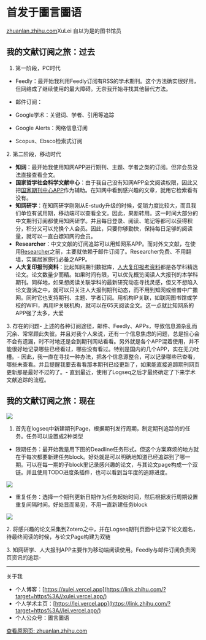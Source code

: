 # 首发于圕言圕语

[zhuanlan.zhihu.com](https://zhuanlan.zhihu.com/p/433652936?utm_source=wechat_session&utm_medium=social&utm_oi=38400975437824&utm_campaign=shareopn)XuLei 自以为是的图书馆员

## 我的文献订阅之旅：过去

1.  第一阶段，PC时代

*   Feedly：最开始我利用Feedly订阅有RSS的学术期刊。这个方法确实很好用，但网络成了继续使用的最大障碍。无奈我开始寻找其他替代方法。
*   邮件订阅：

*   Google学术：关键词、学者、引用等追踪
*   Google Alerts：网络信息订阅
*   Scopus、Ebsco检索式订阅

2\. 第二阶段，移动时代

*   **知网**：最开始我使用知网APP进行期刊、主题、学者之类的订阅。但非会员没法直接查看全文。
*   **国家哲学社会科学文献中‪心**：由于我自己没有知网APP全文阅读权限，因此又把[国家期刊中心APP](https://link.zhihu.com/?target=http%3A//www.nssd.cn/)作为辅助。在知网中看到感兴趣的文章，就用它检索看有没有。
*   **知网研学**：在知网研学刚刚从E-study升级的时候，促销力度比较大，而且我们单位有试用期，移动端可以查看全文。因此，果断转用。这一时间大部分的中文期刊订阅都使用知网研学。并且每日登录、阅读、笔记等都可以获得积分，积分又可以兑换个人会员。因此，只要你够勤快，保持每日足够的阅读量，就可以一直白嫖知网的会员。
*   **Researcher**：中文文献的订阅追踪可以用知网系APP。而对外文文献，在使用[Researcher](https://link.zhihu.com/?target=https%3A//www.researcher-app.com/)之前，主要就依赖于邮件订阅了。Researcher免费、不用翻墙，实属居家旅行必备之APP。
*   **人大复印报刊资料**：比起知网期刊数据库，[人大复印报考资料](https://link.zhihu.com/?target=http%3A//www.rdfybk.com/)都是各学科精选论文。论文数量少而精。如果时间有限，可以优先概览阅读人大报刊的本学科期刊。同样地，如果想阅读关联学科的最新研究动态寻找灵感，但又不想陷入论文漩涡之中，就可以只关注人大报刊期刊动态，而不用到知网或维普中广撒网。同时它也支持期刊、主题、学者订阅。用机构IP关联，如联网图书馆或学校的WIFI，再用IP关联机构，就可以在65天阅读全文。这一点就比知网系的APP强了太多，大爱 ️

3\. 存在的问题-
上述的各种订阅途径，邮件、Feedly、APPs，导致信息源杂乱而冗余、常常顾此失彼。并且对我个人来说，还有一个信息焦虑的问题，总是担心会不会有遗漏，时不时地还是会到期刊网站看看。另外就是各个APP混着使用，并不能很好地记录哪些已经看过，哪些没有看过。特别是国内的几个APP，实在无力吐槽。-
因此，我一直在寻找一种办法，把各个信息源整合，可以记录哪些已查看，哪些未查看。并且提醒我要去看看那本期刊已经更新了，如果能直接追踪期刊网页更新那是最好不过的了。-
直到最近，使用了Logseq之后才最终确定了下来学术文献追踪的流程。

## 我的文献订阅之旅：现在

![](https://cubox.pro/c/filters:no_upscale()?imageUrl=https%3A%2F%2Fpic2.zhimg.com%2Fv2-b91708353d96a7e39ed796d6341b916d_b.jpg)

1.  首先在logseq中新建期刊Page，根据期刊发行周期，制定期刊追踪的的任务。任务可以设置成2种类型

*   限期任务：最开始我是用下图的Deadline任务形式。但这个方案麻烦的地方就在于每次都要新建任务block。好处就是可以明确地知道已经追踪到了哪一期。可以在每一期的子block里记录感兴趣的论文，与其论文page构成一个双链。并且使用TODO进度条插件，也可以看到当年度的追踪进度。

![](https://cubox.pro/c/filters:no_upscale()?imageUrl=https%3A%2F%2Fpic4.zhimg.com%2Fv2-5fffa0de5052e9eb80398ff3df351dbf_b.jpg)

*   重复任务：选择一个期刊更新日期作为任务起始时间，然后根据发行周期设置重复间隔时间。好处显而易见，不用一直新建任务block

![](https://cubox.pro/c/filters:no_upscale()?imageUrl=https%3A%2F%2Fpic3.zhimg.com%2Fv2-bdb5571f102fe04477a119d1a6c503fa_b.jpg)

2\. 将感兴趣的论文采集到Zotero之中，并在Logseq期刊页面中记录下论文题名，待最终阅读的时候，与论文Page构建为双链

3\. 知网研学、人大报刊APP主要作为移动端阅读使用。Feedly与邮件订阅负责网页资讯的追踪-

* * *

关于我

*   个人博客：[https://xulei.vercel.app](https://link.zhihu.com/?target=https%3A//xulei.vercel.app/)
*   个人学术主页：[https://lei.vercel.app](https://link.zhihu.com/?target=https%3A//lei.vercel.app/)
*   个人公众号：圕言圕语

[查看原网页: zhuanlan.zhihu.com](https://zhuanlan.zhihu.com/p/433652936?utm_source=wechat_session&utm_medium=social&utm_oi=38400975437824&utm_campaign=shareopn)